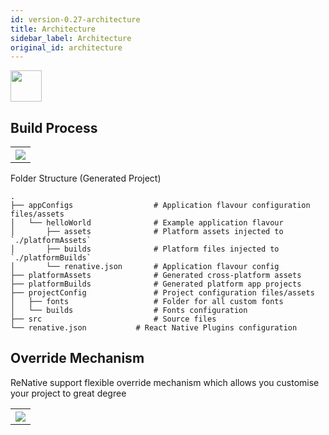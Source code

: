 ```yaml
---
id: version-0.27-architecture
title: Architecture
sidebar_label: Architecture
original_id: architecture
---
```


<img src="https://renative.org/img/ic_arch.png" width=50 height=50 />


## Build Process

<table>
  <tr>
    <th>
    <img src="https://renative.org/img/rnv_arch1.png" />
    </th>
  </tr>
</table>

Folder Structure (Generated Project)

    .
    ├── appConfigs                  # Application flavour configuration files/assets
    │   └── helloWorld              # Example application flavour
    │       ├── assets              # Platform assets injected to `./platformAssets`
    │       ├── builds              # Platform files injected to `./platformBuilds`
    │       └── renative.json       # Application flavour config
    ├── platformAssets              # Generated cross-platform assets
    ├── platformBuilds              # Generated platform app projects
    ├── projectConfig               # Project configuration files/assets
    │   ├── fonts                   # Folder for all custom fonts
    │   └── builds                  # Fonts configuration
    ├── src                         # Source files
    └── renative.json           # React Native Plugins configuration


## Override Mechanism

ReNative support flexible override mechanism which allows you customise your project to great degree

<table>
  <tr>
    <th>
    <img src="https://renative.org/img/rnv_arch2.png" />
    </th>
  </tr>
</table>
